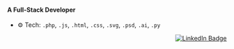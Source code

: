 #### A Full-Stack Developer            
- ⚙️ Tech: `.php`, `.js`, `.html`, `.css`, `.svg`, `.psd`, `.ai`, `.py`    <p align="right">
  <a href="https://www.linkedin.com/in/siddharthprabhakar-tech/" target="_blank">
    <img src="https://img.shields.io/badge/LinkedIn-0A66C2?style=for-the-badge&logo=linkedin&logoColor=white" alt="LinkedIn Badge"/>
  </a>
</p>
